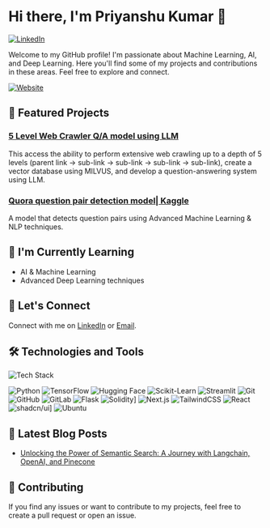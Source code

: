 # Hi there, I'm Priyanshu Kumar 👋

[![LinkedIn](https://img.shields.io/badge/LinkedIn-0A66C2?logo=linkedin&logoColor=fff)](https://www.linkedin.com/in/priyanshukrs)

Welcome to my GitHub profile! I'm passionate about Machine Learning, AI, and Deep Learning. Here you'll find some of my projects and contributions in these areas. Feel free to explore and connect.

[![Website](https://img.shields.io/website-up-down-green-red/http/shields.io.svg)](https://0xpriyanshu.github.io/0xpriyanshu/)

## 🚀 Featured Projects

### [5 Level Web Crawler Q/A model using LLM](https://gitextraction.streamlit.app/)
This access the ability to perform extensive web crawling up to a depth of 5 levels (parent link -> sub-link -> sub-link -> sub-link -> sub-link), create a vector database using MILVUS, and develop a question-answering system using LLM.

### [Quora question pair detection model| Kaggle](https://colab.research.google.com/drive/1EeP6uP2EhpLyw6KknzZTGzyi0IFwpwb9?usp=sharing)
A model that detects question pairs using Advanced Machine Learning & NLP techniques.

## 🌱 I'm Currently Learning

- AI & Machine Learning
- Advanced Deep Learning techniques

## 💬 Let's Connect

Connect with me on [LinkedIn](https://www.linkedin.com/in/priyanshukrs) or [Email](priyanshukumarweb3@gmail.com).

## 🛠️ Technologies and Tools

![Tech Stack](https://img.shields.io/badge/Tech%20Stack-Machine%20Learning%20%7C%20Deep%20Learning-blueviolet)

![Python](https://img.shields.io/badge/-Python-black?style=flat&logo=python)
![TensorFlow](https://img.shields.io/badge/-TensorFlow-orange?style=flat&logo=tensorflow)
![Hugging Face](https://img.shields.io/badge/Hugging%20Face-FFD21E?logo=huggingface&logoColor=000)
![Scikit-Learn](https://img.shields.io/badge/-Scikit--Learn-blue?style=flat&logo=scikit-learn)
![Streamlit](https://img.shields.io/badge/-Streamlit-FF4B4B?style=flat&logo=streamlit)
![Git](https://img.shields.io/badge/-Git-black?style=flat&logo=git)
![GitHub](https://img.shields.io/badge/-GitHub-lightgrey?style=flat&logo=github)
![GitLab](https://img.shields.io/badge/-GitLab-orange?style=flat&logo=gitlab)
![Flask](https://img.shields.io/badge/Flask-000?logo=flask&logoColor=fff)
![Solidity](https://img.shields.io/badge/Solidity-363636?logo=solidity&logoColor=fff)]
![Next.js](https://img.shields.io/badge/Next.js-black?logo=next.js&logoColor=white)
![TailwindCSS](https://img.shields.io/badge/Tailwind%20CSS-%2338B2AC.svg?logo=tailwind-css&logoColor=white)
![React](https://img.shields.io/badge/React-%2320232a.svg?logo=react&logoColor=%2361DAFB)
![shadcn/ui](https://img.shields.io/badge/shadcn%2Fui-000?logo=shadcnui&logoColor=fff)]
![Ubuntu](https://img.shields.io/badge/Ubuntu-E95420?logo=ubuntu&logoColor=white)

## 📝 Latest Blog Posts

- [Unlocking the Power of Semantic Search: A Journey with Langchain, OpenAI, and Pinecone](https://medium.com/naukri-engineering/building-conversational-resume-search-chatbot-using-langchain-pinecone-openai-ffb3b60f5c5f)

## 🤝 Contributing

If you find any issues or want to contribute to my projects, feel free to create a pull request or open an issue.

<!--
You can add more sections like 'Upcoming Projects,' 'Publications,' 'Achievements,' 'Certificates,' etc., based on your preferences.
-->
